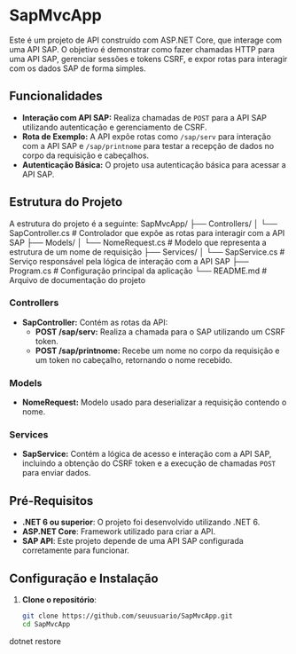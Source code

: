 # SapMvcApp

Este é um projeto de API construído com ASP.NET Core, que interage com uma API SAP. O objetivo é demonstrar como fazer chamadas HTTP para uma API SAP, gerenciar sessões e tokens CSRF, e expor rotas para interagir com os dados SAP de forma simples.

## Funcionalidades

- **Interação com API SAP:** Realiza chamadas de `POST` para a API SAP utilizando autenticação e gerenciamento de CSRF.
- **Rota de Exemplo:** A API expõe rotas como `/sap/serv` para interação com a API SAP e `/sap/printnome` para testar a recepção de dados no corpo da requisição e cabeçalhos.
- **Autenticação Básica:** O projeto usa autenticação básica para acessar a API SAP.

## Estrutura do Projeto

A estrutura do projeto é a seguinte:
SapMvcApp/ ├── Controllers/ │ └── SapController.cs # Controlador que expõe as rotas para interagir com a API SAP ├── Models/ │ 
└── NomeRequest.cs # Modelo que representa a estrutura de um nome de requisição ├── Services/ │
└── SapService.cs # Serviço responsável pela lógica de interação com a API SAP
├── Program.cs # Configuração principal da aplicação └── README.md # Arquivo de documentação do projeto


### Controllers

- **SapController:** Contém as rotas da API:
  - **POST /sap/serv:** Realiza a chamada para o SAP utilizando um CSRF token.
  - **POST /sap/printnome:** Recebe um nome no corpo da requisição e um token no cabeçalho, retornando o nome recebido.

### Models

- **NomeRequest:** Modelo usado para deserializar a requisição contendo o nome.

### Services

- **SapService:** Contém a lógica de acesso e interação com a API SAP, incluindo a obtenção do CSRF token e a execução de chamadas `POST` para enviar dados.

## Pré-Requisitos

- **.NET 6 ou superior**: O projeto foi desenvolvido utilizando .NET 6.
- **ASP.NET Core**: Framework utilizado para criar a API.
- **SAP API**: Este projeto depende de uma API SAP configurada corretamente para funcionar.

## Configuração e Instalação

1. **Clone o repositório**:

   ```bash
   git clone https://github.com/seuusuario/SapMvcApp.git
   cd SapMvcApp


dotnet restore
